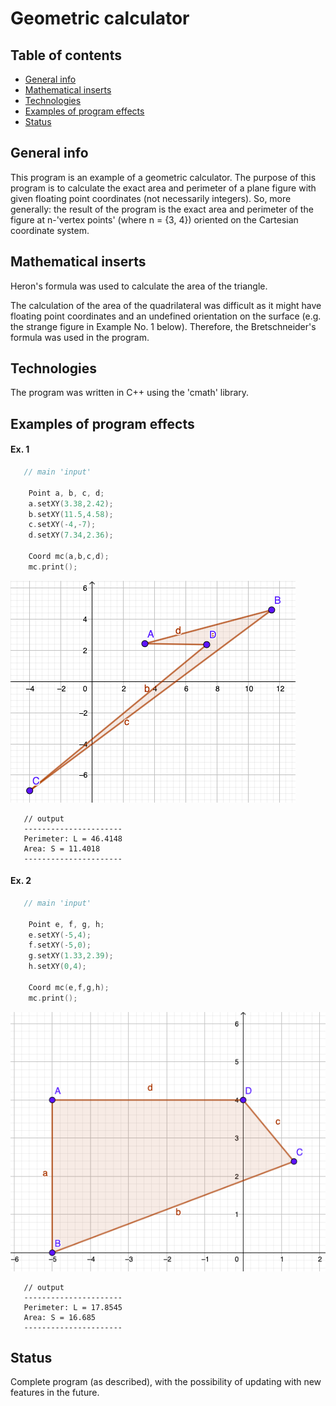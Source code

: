 # Geometric calculator

## Table of contents
* [General info](#general-info)
* [Mathematical inserts](#mathematical-inserts)
* [Technologies](#technologies)
* [Examples of program effects](#examples-of-program-effects)
* [Status](#status)

## General info
This program is an example of a geometric calculator. 
The purpose of this program is to calculate the exact area and perimeter of a plane figure with given floating point coordinates (not necessarily integers). 
So, more generally: the result of the program is the exact area and perimeter of the figure at n-'vertex points' (where n = {3, 4}) oriented on the Cartesian coordinate system.

## Mathematical inserts
Heron's formula was used to calculate the area of the triangle.

The calculation of the area of the quadrilateral was difficult as it might have floating point coordinates and an undefined orientation on the surface (e.g. the strange figure in Example No. 1 below).
Therefore, the Bretschneider's formula was used in the program.

## Technologies
The program was written in C++ using the 'cmath' library.

## Examples of program effects

#### Ex. 1
```cpp
   // main 'input'
   
    Point a, b, c, d;
    a.setXY(3.38,2.42);
    b.setXY(11.5,4.58);
    c.setXY(-4,-7);
    d.setXY(7.34,2.36);

    Coord mc(a,b,c,d);
    mc.print();
```
![ex1](examples/ex1.png)
```meanwhile
   // output
   ----------------------
   Perimeter: L = 46.4148
   Area: S = 11.4018
   ----------------------
```
#### Ex. 2
```cpp
   // main 'input'
   
    Point e, f, g, h;
    e.setXY(-5,4);
    f.setXY(-5,0);
    g.setXY(1.33,2.39);
    h.setXY(0,4);

    Coord mc(e,f,g,h);
    mc.print();
```
![ex2](examples/ex2.png)
```meanwhile
   // output
   ----------------------
   Perimeter: L = 17.8545
   Area: S = 16.685
   ----------------------
```

## Status
Complete program (as described), with the possibility of updating with new features in the future.
